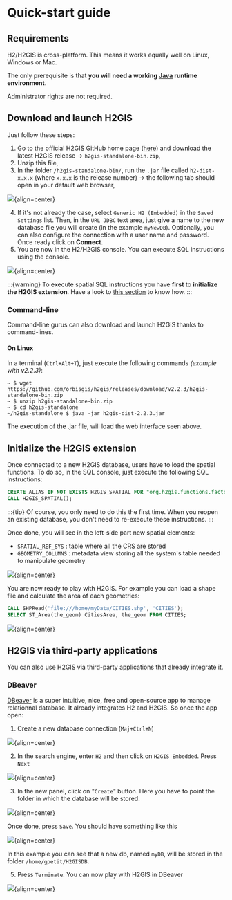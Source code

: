 # Quick-start guide

## Requirements

H2/H2GIS is cross-platform. This means it works equally well on Linux, Windows or Mac.

The only prerequisite is that **you will need a working [Java](http://java.com/en/download/index.jsp) runtime environment**.

Administrator rights are not required.

## Download and launch H2GIS

Just follow these steps:

1. Go to the official H2GIS GitHub home page ([here](https://github.com/orbisgis/h2gis/releases)) and download the latest H2GIS release &rarr; `h2gis-standalone-bin.zip`,
2. Unzip this file,
3. In the folder `/h2gis-standalone-bin/`, run the `.jar` file called `h2-dist-x.x.x` (where `x.x.x` is the release number) &rarr; the following tab should open in your default web browser,

![](./quickstart_h2gis_panel.png){align=center}

4. If it's not already the case, select `Generic H2 (Embedded)` in the `Saved Settings` list. Then, in the `URL JDBC` text area, just give a name to the new database file you will create (in the example `myNewDB`). Optionally, you can also configure the connection with a user name and password. Once ready click on **Connect**. 
5. You are now in the H2/H2GIS console. You can execute SQL instructions using the console.

![](./quickstart_h2gis_panel_2.png){align=center}

:::{warning}
To execute spatial SQL instructions you have **first** to **initialize the H2GIS extension**. Have a look to [this section](#initialize-the-h2gis-extension) to know how.
:::

### Command-line

Command-line gurus can also download and launch H2GIS thanks to command-lines.

#### On Linux

In a terminal (`Ctrl+Alt+T`), just execute the following commands *(example with v2.2.3)*:

```console
~ $ wget https://github.com/orbisgis/h2gis/releases/download/v2.2.3/h2gis-standalone-bin.zip
~ $ unzip h2gis-standalone-bin.zip
~ $ cd h2gis-standalone
~/h2gis-standalone $ java -jar h2gis-dist-2.2.3.jar
```
The execution of the .jar file, will load the web interface seen above.

## Initialize the H2GIS extension

Once connected to a new H2GIS database, users have to load the spatial functions. To do so, in the SQL console, just execute the following SQL instructions:

```sql
CREATE ALIAS IF NOT EXISTS H2GIS_SPATIAL FOR "org.h2gis.functions.factory.H2GISFunctions.load";
CALL H2GIS_SPATIAL();
```

:::{tip}
Of course, you only need to do this the first time. When you reopen an existing database, you don't need to re-execute these instructions.
:::

Once done, you will see in the left-side part new spatial elements:
* `SPATIAL_REF_SYS` : table where all the CRS are stored
* `GEOMETRY_COLUMNS` : metadata view storing all the system's table needed to manipulate geometry 

![](./quickstart_h2gis_panel_3.png){align=center}

You are now ready to play with H2GIS. For example you can load a shape file and calculate the area of each geometries:

```sql
CALL SHPRead('file:///home/myData/CITIES.shp', 'CITIES');
SELECT ST_Area(the_geom) CitiesArea, the_geom FROM CITIES;
```

![](./quickstart_h2gis_panel_shp.png){align=center}

## H2GIS via third-party applications

You can also use H2GIS via third-party applications that already integrate it.

### DBeaver

[DBeaver](https://dbeaver.io/) is a super intuitive, nice, free and open-source app to manage relationnal database. It already integrates H2 and H2GIS. So once the app open:

1. Create a new database connection (`Maj+Ctrl+N`)

![](./quickstart_dbeaver_new_db.png){align=center}

2. In the search engine, enter `H2` and then click on `H2GIS Embedded`. Press `Next`

![](./quickstart_dbeaver_new_db_2.png){align=center}

3. In the new panel, click on "`Create`" button. Here you have to point the folder in which the database will be stored. 

![](./quickstart_dbeaver_new_db_3.png){align=center}

Once done, press `Save`. You should have something like this

![](./quickstart_dbeaver_new_db_4.png){align=center}

In this example you can see that a new db, named `myDB`, will be stored in the folder `/home/gpetit/H2GISDB`.

5. Press `Terminate`. You can now play with H2GIS in DBeaver

![](./quickstart_dbeaver_new_db_5.png){align=center}